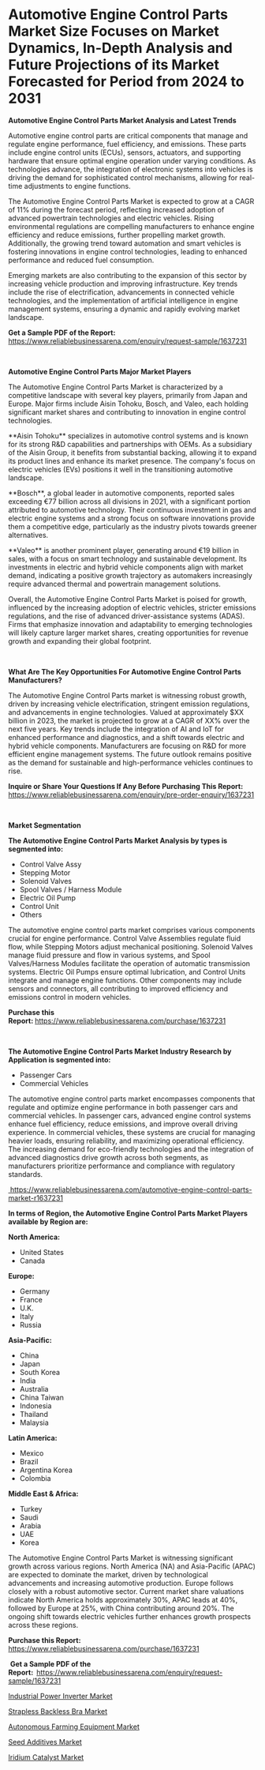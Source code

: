 <p><h1>Automotive Engine Control Parts Market Size Focuses on Market Dynamics, In-Depth Analysis and Future Projections of its Market Forecasted for Period from 2024 to 2031</h1></p><p><strong>Automotive Engine Control Parts Market Analysis and Latest Trends</strong></p>
<p><p>Automotive engine control parts are critical components that manage and regulate engine performance, fuel efficiency, and emissions. These parts include engine control units (ECUs), sensors, actuators, and supporting hardware that ensure optimal engine operation under varying conditions. As technologies advance, the integration of electronic systems into vehicles is driving the demand for sophisticated control mechanisms, allowing for real-time adjustments to engine functions.</p><p>The Automotive Engine Control Parts Market is expected to grow at a CAGR of 11% during the forecast period, reflecting increased adoption of advanced powertrain technologies and electric vehicles. Rising environmental regulations are compelling manufacturers to enhance engine efficiency and reduce emissions, further propelling market growth. Additionally, the growing trend toward automation and smart vehicles is fostering innovations in engine control technologies, leading to enhanced performance and reduced fuel consumption.</p><p>Emerging markets are also contributing to the expansion of this sector by increasing vehicle production and improving infrastructure. Key trends include the rise of electrification, advancements in connected vehicle technologies, and the implementation of artificial intelligence in engine management systems, ensuring a dynamic and rapidly evolving market landscape.</p></p>
<p><strong>Get a Sample PDF of the Report:&nbsp;</strong> <a href="https://www.reliablebusinessarena.com/enquiry/request-sample/1637231">https://www.reliablebusinessarena.com/enquiry/request-sample/1637231</a></p>
<p>&nbsp;</p>
<p><strong>Automotive Engine Control Parts Major Market Players</strong></p>
<p><p>The Automotive Engine Control Parts Market is characterized by a competitive landscape with several key players, primarily from Japan and Europe. Major firms include Aisin Tohoku, Bosch, and Valeo, each holding significant market shares and contributing to innovation in engine control technologies.</p><p>**Aisin Tohoku** specializes in automotive control systems and is known for its strong R&D capabilities and partnerships with OEMs. As a subsidiary of the Aisin Group, it benefits from substantial backing, allowing it to expand its product lines and enhance its market presence. The company's focus on electric vehicles (EVs) positions it well in the transitioning automotive landscape.</p><p>**Bosch**, a global leader in automotive components, reported sales exceeding €77 billion across all divisions in 2021, with a significant portion attributed to automotive technology. Their continuous investment in gas and electric engine systems and a strong focus on software innovations provide them a competitive edge, particularly as the industry pivots towards greener alternatives.</p><p>**Valeo** is another prominent player, generating around €19 billion in sales, with a focus on smart technology and sustainable development. Its investments in electric and hybrid vehicle components align with market demand, indicating a positive growth trajectory as automakers increasingly require advanced thermal and powertrain management solutions.</p><p>Overall, the Automotive Engine Control Parts Market is poised for growth, influenced by the increasing adoption of electric vehicles, stricter emissions regulations, and the rise of advanced driver-assistance systems (ADAS). Firms that emphasize innovation and adaptability to emerging technologies will likely capture larger market shares, creating opportunities for revenue growth and expanding their global footprint.</p></p>
<p>&nbsp;</p>
<p><strong>What Are The Key Opportunities For Automotive Engine Control Parts Manufacturers?</strong></p>
<p><p>The Automotive Engine Control Parts market is witnessing robust growth, driven by increasing vehicle electrification, stringent emission regulations, and advancements in engine technologies. Valued at approximately $XX billion in 2023, the market is projected to grow at a CAGR of XX% over the next five years. Key trends include the integration of AI and IoT for enhanced performance and diagnostics, and a shift towards electric and hybrid vehicle components. Manufacturers are focusing on R&D for more efficient engine management systems. The future outlook remains positive as the demand for sustainable and high-performance vehicles continues to rise.</p></p>
<p><strong>Inquire or Share Your Questions If Any Before Purchasing This Report:</strong> <a href="https://www.reliablebusinessarena.com/enquiry/pre-order-enquiry/1637231">https://www.reliablebusinessarena.com/enquiry/pre-order-enquiry/1637231</a></p>
<p>&nbsp;</p>
<p><strong>Market Segmentation</strong></p>
<p><strong>The Automotive Engine Control Parts Market Analysis by types is segmented into:</strong></p>
<p><ul><li>Control Valve Assy</li><li>Stepping Motor</li><li>Solenoid Valves</li><li>Spool Valves / Harness Module</li><li>Electric Oil Pump</li><li>Control Unit</li><li>Others</li></ul></p>
<p><p>The automotive engine control parts market comprises various components crucial for engine performance. Control Valve Assemblies regulate fluid flow, while Stepping Motors adjust mechanical positioning. Solenoid Valves manage fluid pressure and flow in various systems, and Spool Valves/Harness Modules facilitate the operation of automatic transmission systems. Electric Oil Pumps ensure optimal lubrication, and Control Units integrate and manage engine functions. Other components may include sensors and connectors, all contributing to improved efficiency and emissions control in modern vehicles.</p></p>
<p><strong>Purchase this Report:&nbsp;</strong><a href="https://www.reliablebusinessarena.com/purchase/1637231">https://www.reliablebusinessarena.com/purchase/1637231</a></p>
<p>&nbsp;</p>
<p><strong>The Automotive Engine Control Parts Market Industry Research by Application is segmented into:</strong></p>
<p><ul><li>Passenger Cars</li><li>Commercial Vehicles</li></ul></p>
<p><p>The automotive engine control parts market encompasses components that regulate and optimize engine performance in both passenger cars and commercial vehicles. In passenger cars, advanced engine control systems enhance fuel efficiency, reduce emissions, and improve overall driving experience. In commercial vehicles, these systems are crucial for managing heavier loads, ensuring reliability, and maximizing operational efficiency. The increasing demand for eco-friendly technologies and the integration of advanced diagnostics drive growth across both segments, as manufacturers prioritize performance and compliance with regulatory standards.</p></p>
<p><a href="https://www.reliablebusinessarena.com/automotive-engine-control-parts-market-r1637231">&nbsp;https://www.reliablebusinessarena.com/automotive-engine-control-parts-market-r1637231</a></p>
<p><strong>In terms of Region, the Automotive Engine Control Parts Market Players available by Region are:</strong></p>
<p>
    <p> <strong> North America: </strong>
        <ul>
            <li>United States</li>
            <li>Canada</li>
        </ul>
        </p> 
    <p> <strong> Europe: </strong>
        <ul>
            <li>Germany</li>
            <li>France</li>
            <li>U.K.</li>
            <li>Italy</li>
            <li>Russia</li>
        </ul>
        </p> 
    <p> <strong> Asia-Pacific: </strong>
        <ul>
            <li>China</li>
            <li>Japan</li>
            <li>South Korea</li>
            <li>India</li>
            <li>Australia</li>
            <li>China Taiwan</li>
            <li>Indonesia</li>
            <li>Thailand</li>
            <li>Malaysia</li>
        </ul>
        </p> 
    <p> <strong> Latin America: </strong>
        <ul>
            <li>Mexico</li>
            <li>Brazil</li>
            <li>Argentina Korea</li>
            <li>Colombia</li>
        </ul>
        </p> 
    <p> <strong> Middle East & Africa: </strong>
        <ul>
            <li>Turkey</li>
            <li>Saudi</li>
            <li>Arabia</li>
            <li>UAE</li>
            <li>Korea</li>
        </ul>
    </p>
    </p>
<p><p>The Automotive Engine Control Parts Market is witnessing significant growth across various regions. North America (NA) and Asia-Pacific (APAC) are expected to dominate the market, driven by technological advancements and increasing automotive production. Europe follows closely with a robust automotive sector. Current market share valuations indicate North America holds approximately 30%, APAC leads at 40%, followed by Europe at 25%, with China contributing around 20%. The ongoing shift towards electric vehicles further enhances growth prospects across these regions.</p></p>
<p><strong>Purchase this Report: </strong><a href="https://www.reliablebusinessarena.com/purchase/1637231">https://www.reliablebusinessarena.com/purchase/1637231</a></p>
<p>&nbsp;<strong>Get a Sample PDF of the Report:&nbsp;&nbsp;</strong><a href="https://www.reliablebusinessarena.com/enquiry/request-sample/1637231">https://www.reliablebusinessarena.com/enquiry/request-sample/1637231</a></p>
<p><strong></strong></p>
<p><p><a href="https://www.linkedin.com/pulse/mapping-industrial-power-inverter-market-trends-challenges-breakthroughs-sq1cf?trackingId=2fq6aGioTDuaOtfQ7r0r0A%3D%3D">Industrial Power Inverter Market</a></p><p><a href="https://issuu.com/reportprime-2/docs/strapless-backless-bra-market-size-_41f5a702ebdea0">Strapless Backless Bra Market</a></p><p><a href="https://www.linkedin.com/pulse/global-autonomous-farming-equipment-market-analysis-trends-3t1te?trackingId=haYE%2FsJuQVmVFCY96fGc1Q%3D%3D">Autonomous Farming Equipment Market</a></p><p><a href="https://medium.com/@mhrnetwork1_75724/driving-factors-behind-the-seed-additives-market-trends-applications-and-regional-market-insights-4a4eee996a57">Seed Additives Market</a></p><p><a href="https://medium.com/@mhrnetwork1_75724/iridium-catalyst-market-insights-market-products-and-regional-analysis-forecasted-for-period-from-e5ec466286e9?postPublishedType=repub">Iridium Catalyst Market</a></p></p>